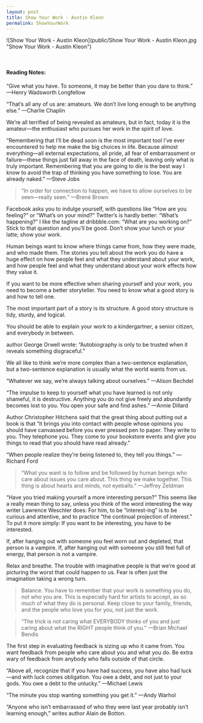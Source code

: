 ```yaml
---
layout: post
title: Show Your Work - Austin Kleon
permalink: ShowYourWork
---
```


![Show Your Work - Austin Kleon](public/Show Your Work - Austin Kleon.jpg "Show Your Work - Austin Kleon")
 

<br>

#### Reading Notes:

“Give what you have. To someone, it may be better than you dare to think.”
—Henry Wadsworth Longfellow

 “That’s all any of us are: amateurs. We don’t live long enough to be anything else.”
—Charlie Chaplin

We’re all terrified of being revealed as amateurs, but in fact, today it is the amateur—the enthusiast who pursues her work in the spirit of love.

“Remembering that I’ll be dead soon is the most important tool I’ve ever encountered to help me make the big choices in life. Because almost everything—all external expectations, all pride, all fear of embarrassment or failure—these things just fall away in the face of death, leaving only what is truly important. Remembering that you are going to die is the best way I know to avoid the trap of thinking you have something to lose. You are already naked.”
—Steve Jobs


> “In order for connection to happen, we have to allow ourselves to be seen—really seen.”
—Brené Brown

Facebook asks you to indulge yourself, with questions like “How are you feeling?” or “What’s on your mind?” Twitter’s is hardly better: “What’s happening?” I like the tagline at dribbble.com: “What are you working on?” Stick to that question and you’ll be good. Don’t show your lunch or your latte; show your work.

Human beings want to know where things came from, how they were made, and who made them. The stories you tell about the work you do have a huge effect on how people feel and what they understand about your work, and how people feel and what they understand about your work effects how they value it.

If you want to be more effective when sharing yourself and your work, you need to become a better storyteller. You need to know what a good story is and how to tell one.

The most important part of a story is its structure. A good story structure is tidy, sturdy, and logical.

You should be able to explain your work to a kindergartner, a senior citizen, and everybody in between.

author George Orwell wrote: “Autobiography is only to be trusted when it reveals something disgraceful.”

We all like to think we’re more complex than a two-sentence explanation, but a two-sentence explanation is usually what the world wants from us.

“Whatever we say, we’re always talking about ourselves.”
—Alison Bechdel

“The impulse to keep to yourself what you have learned is not only shameful, it is destructive. Anything you do not give freely and abundantly becomes lost to you. You open your safe and find ashes.”
—Annie Dillard

Author Christopher Hitchens said that the great thing about putting out a book is that “it brings you into contact with people whose opinions you should have canvassed before you ever pressed pen to paper. They write to you. They telephone you. They come to your bookstore events and give you things to read that you should have read already.”


“When people realize they’re being listened to, they tell you things.”
—Richard Ford


> “What you want is to follow and be followed by human beings who care about issues you care about. This thing we make together. This thing is about hearts and minds, not eyeballs.”
—Jeffrey Zeldman


“Have you tried making yourself a more interesting person?” This seems like a really mean thing to say, unless you think of the word interesting the way writer Lawrence Weschler does: For him, to be “interest-ing” is to be curious and attentive, and to practice “the continual projection of interest.” To put it more simply: If you want to be interesting, you have to be interested.

If, after hanging out with someone you feel worn out and depleted, that person is a vampire. If, after hanging out with someone you still feel full of energy, that person is not a vampire.

Relax and breathe. The trouble with imaginative people is that we’re good at picturing the worst that could happen to us. Fear is often just the imagination taking a wrong turn.

> Balance. You have to remember that your work is something you do, not who you are. This is especially hard for artists to accept, as so much of what they do is personal. Keep close to your family, friends, and the people who love you for you, not just the work.

> “The trick is not caring what EVERYBODY thinks of you and just caring about what the RIGHT people think of you.”
—Brian Michael Bendis

The first step in evaluating feedback is sizing up who it came from. You want feedback from people who care about you and what you do. Be extra wary of feedback from anybody who falls outside of that circle.

“Above all, recognize that if you have had success, you have also had luck—and with luck comes obligation. You owe a debt, and not just to your gods. You owe a debt to the unlucky.”
—Michael Lewis

“The minute you stop wanting something you get it.”
—Andy Warhol

“Anyone who isn’t embarrassed of who they were last year probably isn’t learning enough,” writes author Alain de Botton.


